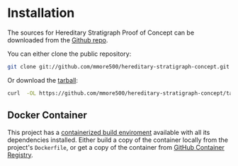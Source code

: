 # Installation

The sources for Hereditary Stratigraph Proof of Concept can be downloaded from the [Github repo](https://github.com/mmore500/hereditary-stratigraph-concept).

You can either clone the public repository:

```bash
git clone git://github.com/mmore500/hereditary-stratigraph-concept.git
```
Or download the [tarball](https://github.com/mmore500/hereditary-stratigraph-concept/tarball/master):

```bash
curl  -OL https://github.com/mmore500/hereditary-stratigraph-concept/tarball/master
```

## Docker Container

This project has a [containerized build enviroment](https://docs.docker.com/engine/reference/commandline/build/) available with all its dependencies installed.
Either build a copy of the container locally from the project's `Dockerfile`,
or get a copy of the container from [GitHub Container Registry](https://ghcr.io/mmore500/hereditary-stratigraph-concept}).
